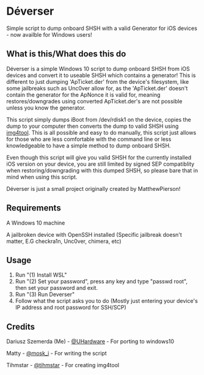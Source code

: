 # Déverser
Simple script to dump onboard SHSH with a valid Generator for iOS devices - now availble for Windows users!

## What is this/What does this do

Déverser is a simple Windows 10 script to dump onboard SHSH from iOS devices and convert it to useable SHSH which contains a generator! This is different to just dumping 'ApTicket.der' from the device's filesystem, like some jailbreaks such as Unc0ver allow for, as the 'ApTicket.der' doesn't contain the generator for the ApNonce it is valid for, meaning restores/downgrades using converted ApTicket.der's are not possible unless you know the generator.

This script simply dumps iBoot from /dev/rdisk1 on the device, copies the dump to your computer then converts the dump to valid SHSH using [img4tool](https://github.com/tihmstar/img4tool). This is all possible and easy to do manually, this script just allows for those who are less comfortable with the command line or less knowledgeable to have a simple method to dump onboard SHSH.

Even though this script will give you valid SHSH for the currently installed iOS version on your device, you are still limited by signed SEP compatiblity when restoring/downgrading with this dumped SHSH, so please bare that in mind when using this script.

Déverser is just a small project originally created by MatthewPierson!

## Requirements

A Windows 10 machine

A jailbroken device with OpenSSH installed (Specific jailbreak doesn't matter, E.G checkra1n, Unc0ver, chimera, etc)

## Usage

1. Run "(1) Install WSL"
2. Run "(2) Set your password", press any key and type "passwd root", then set your password and exit.
3. Run "(3) Run Deverser"
4. Follow what the script asks you to do (Mostly just entering your device's IP address and root password for SSH/SCP)

## Credits
Dariusz Szemerda (Me) - [@UHardware](https://twitter.com/UHardware_PL) - For porting to windows10

Matty - [@mosk_i](https://twitter.com/moski_dev) - For writing the script

Tihmstar - [@tihmstar](https://twitter.com/tihmstar) - For creating img4tool
